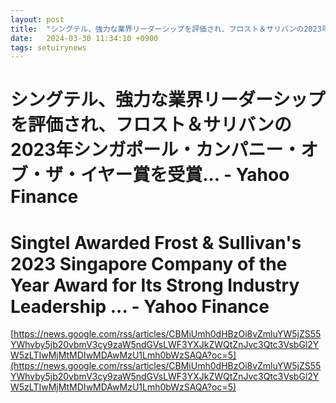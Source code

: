 ```yaml
---
layout: post
title:  "シングテル、強力な業界リーダーシップを評価され、フロスト＆サリバンの2023年シンガポール・カンパニー・オブ・ザ・イヤー賞を受賞... - Yahoo Finance"
date:   2024-03-30 11:34:10 +0900
tags: setuirynews 
---
```


# シングテル、強力な業界リーダーシップを評価され、フロスト＆サリバンの2023年シンガポール・カンパニー・オブ・ザ・イヤー賞を受賞... - Yahoo Finance



# Singtel Awarded Frost & Sullivan's 2023 Singapore Company of the Year Award for Its Strong Industry Leadership ... - Yahoo Finance

[https://news.google.com/rss/articles/CBMiUmh0dHBzOi8vZmluYW5jZS55YWhvby5jb20vbmV3cy9zaW5ndGVsLWF3YXJkZWQtZnJvc3Qtc3VsbGl2YW5zLTIwMjMtMDIwMDAwMzU1Lmh0bWzSAQA?oc=5](https://news.google.com/rss/articles/CBMiUmh0dHBzOi8vZmluYW5jZS55YWhvby5jb20vbmV3cy9zaW5ndGVsLWF3YXJkZWQtZnJvc3Qtc3VsbGl2YW5zLTIwMjMtMDIwMDAwMzU1Lmh0bWzSAQA?oc=5)

